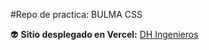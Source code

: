 #Repo de practica: BULMA CSS

:alien:  **Sitio desplegado en Vercel:** [DH Ingenieros](https://learning-bulma-r2tpihn7n.vercel.app/ "DH Ingenieros")

